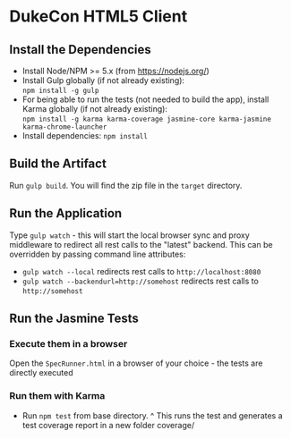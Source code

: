 # DukeCon HTML5 Client

## Install the Dependencies

- Install Node/NPM >= 5.x (from https://nodejs.org/)
- Install Gulp globally (if not already existing):  
  `npm install -g gulp`
- For being able to run the tests (not needed to build the app), install Karma globally (if not already existing):  
  `npm install -g karma karma-coverage jasmine-core karma-jasmine karma-chrome-launcher`
- Install dependencies: `npm install`

## Build the Artifact

Run `gulp build`. You will find the zip file in the `target` directory.

## Run the Application

Type `gulp watch` - this will start the local browser sync and proxy middleware to redirect all rest calls to the "latest" backend.
This can be overridden by passing command line attributes:
- `gulp watch --local` redirects rest calls to `http://localhost:8080`
- `gulp watch --backendurl=http://somehost` redirects rest calls to `http://somehost`


## Run the Jasmine Tests

### Execute them in a browser

Open the `SpecRunner.html` in a browser of your choice -  the tests are directly executed

### Run them with Karma

- Run `npm test` from base directory.
^
This runs the test and generates a test coverage report in a new folder coverage/